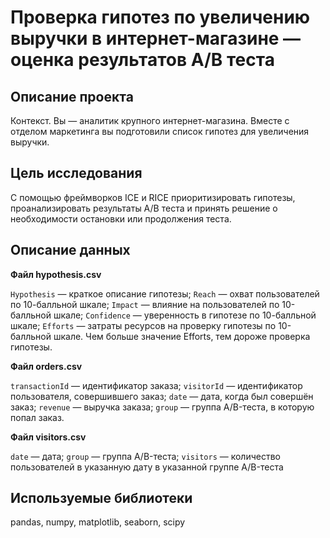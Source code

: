 # Проверка гипотез по увеличению выручки в интернет-магазине — оценка результатов A/B теста

## Описание проекта
Контекст.
Вы — аналитик крупного интернет-магазина. Вместе с отделом маркетинга вы подготовили список гипотез для увеличения выручки.

## Цель исследования
С помощью фреймворков ICE и RICE приоритизировать гипотезы, проанализировать результаты A/B теста и принять решение о необходимости остановки или продолжения теста.

## Описание данных

__Файл hypothesis.csv__

`Hypothesis` — краткое описание гипотезы;
`Reach` — охват пользователей по 10-балльной шкале;
`Impact` — влияние на пользователей по 10-балльной шкале;
`Confidence` — уверенность в гипотезе по 10-балльной шкале;
`Efforts` — затраты ресурсов на проверку гипотезы по 10-балльной шкале. Чем больше значение Efforts, тем дороже проверка гипотезы.

__Файл orders.csv__

`transactionId` — идентификатор заказа;
`visitorId` — идентификатор пользователя, совершившего заказ;
`date` — дата, когда был совершён заказ;
`revenue` — выручка заказа;
`group` — группа A/B-теста, в которую попал заказ.

__Файл visitors.csv__

`date` — дата;
`group` — группа A/B-теста;
`visitors` — количество пользователей в указанную дату в указанной группе A/B-теста

## Используемые библиотеки
pandas,
numpy,
matplotlib,
seaborn,
scipy

